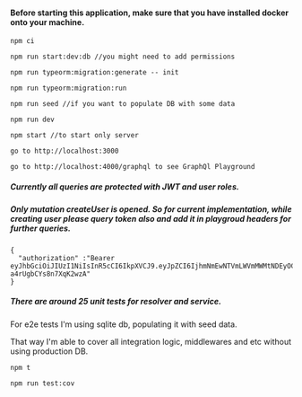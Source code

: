 
#### Before starting this application, make sure that you have installed docker onto your machine.

```
npm ci

npm run start:dev:db //you might need to add permissions

npm run typeorm:migration:generate -- init

npm run typeorm:migration:run

npm run seed //if you want to populate DB with some data

npm run dev

npm start //to start only server

go to http://localhost:3000

go to http://localhost:4000/graphql to see GraphQl Playground
```


##### Currently all queries are protected with JWT and user roles.
##### Only mutation createUser is opened. So for current implementation, while creating user please query token also and add it in playgroud headers for further queries.

```
{
  "authorization" :"Bearer eyJhbGciOiJIUzI1NiIsInR5cCI6IkpXVCJ9.eyJpZCI6IjhmNmEwNTVmLWVmMWMtNDEyOC05OWRjLTdmMTRiYTdkMzA1MSIsInVzZXJuYW1lIjoiZmFrZTIiLCJyb2xlcyI6WyJ1c2VyIl0sImlhdCI6MTU3NjMzNjYxNCwiZXhwIjoxNTc2MzM3NTE0fQ.1hp4N15xjCg07niGYSDA3eV-a4rUgbCYs8n7XqK2wzA"
}
```

##### There are around 25 unit tests for resolver and service.
For e2e tests I'm using sqlite db, populating it with seed data.

That way I'm able to cover all integration logic, middlewares and etc without using production DB.

```
npm t

npm run test:cov
```

